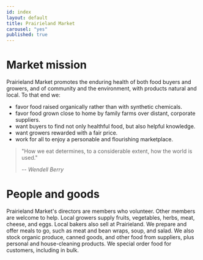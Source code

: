 ```yaml
---
id: index
layout: default
title: Prairieland Market
carousel: "yes"
published: true
---
```


Market mission
==============

Prairieland Market promotes the enduring
health of both food buyers and growers, and
of community and the environment, with
products natural and local. To that end we:

- favor food raised organically rather than with
synthetic chemicals.
- favor food grown close to home by family
farms over distant, corporate suppliers.
- want buyers to find not only healthful food,
but also helpful knowledge.
- want growers rewarded with a fair price.
- work for all to enjoy a personable and
flourishing marketplace.

> "How we eat determines, to a considerable extent, how the world is used."
>
> <cite>-- Wendell Berry</cite>

People and goods
================

Prairieland Market's directors are members
who volunteer. Other members are welcome
to help. Local growers supply fruits,
vegetables, herbs, meat, cheese, and eggs.
Local bakers also sell at Prairieland. We
prepare and offer meals to go, such as meat
and bean wraps, soup, and salad. We also
stock organic produce, canned goods, and
other food from suppliers, plus personal and
house-cleaning products. We special order
food for customers, including in bulk.